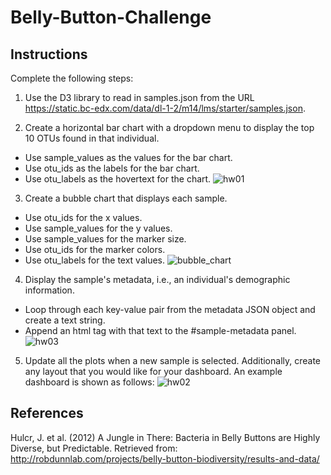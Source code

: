 # Belly-Button-Challenge

## Instructions

Complete the following steps:
1. Use the D3 library to read in samples.json from the URL https://static.bc-edx.com/data/dl-1-2/m14/lms/starter/samples.json.

2. Create a horizontal bar chart with a dropdown menu to display the top 10 OTUs found in that individual.
  - Use sample_values as the values for the bar chart.
  - Use otu_ids as the labels for the bar chart.
  - Use otu_labels as the hovertext for the chart.
    ![hw01](https://github.com/user-attachments/assets/cce5dbc2-03d1-469b-92da-495b9158f107)

3. Create a bubble chart that displays each sample.
  - Use otu_ids for the x values.
  - Use sample_values for the y values.
  - Use sample_values for the marker size.
  - Use otu_ids for the marker colors.
  - Use otu_labels for the text values.
    ![bubble_chart](https://github.com/user-attachments/assets/08cd0c6d-9f94-4b0c-ba3b-e8fea8223178)

4. Display the sample's metadata, i.e., an individual's demographic information.
  - Loop through each key-value pair from the metadata JSON object and create a text string.
  - Append an html tag with that text to the #sample-metadata panel.
    ![hw03](https://github.com/user-attachments/assets/f61b2208-ba16-4ae8-b423-047cd714ef05)

5. Update all the plots when a new sample is selected. Additionally, create any layout that you would like for your dashboard. An example dashboard is shown as follows:
    ![hw02](https://github.com/user-attachments/assets/7418c5c2-4bd9-412e-badb-a5ecf9abd64f)

## References

Hulcr, J. et al. (2012) A Jungle in There: Bacteria in Belly Buttons are Highly Diverse, but Predictable. Retrieved from: http://robdunnlab.com/projects/belly-button-biodiversity/results-and-data/
